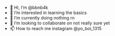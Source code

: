 - 👋 Hi, I’m @bbnb4k
- 👀 I’m interested in learning the basics
- 🌱 I’m currently doing nothing rn
- 💞️ I’m looking to collaborate on not really sure yet 
- 📫 How to reach me instagram @yo_boi_1315

